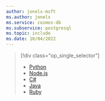 ```yaml
---
author: jonels-msft
ms.author: jonels
ms.service: cosmos-db
ms.subservice: postgresql
ms.topic: include
ms.date: 10/04/2022
---
```


> [!div class="op_single_selector"]
>
> * [Python](../quickstart-app-stacks-python.md)
> * [Node.js](../quickstart-app-stacks-nodejs.md)
> * [C#](../quickstart-app-stacks-csharp.md)
> * [Java](../quickstart-app-stacks-java.md)
> * [Ruby](../quickstart-app-stacks-ruby.md)
>

